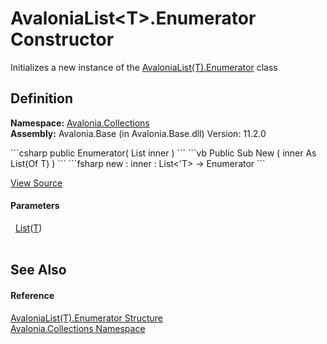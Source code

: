 # AvaloniaList&lt;T&gt;.Enumerator Constructor


Initializes a new instance of the <a href="T_Avalonia_Collections_AvaloniaList_1_Enumerator">AvaloniaList(T).Enumerator</a> class



## Definition
**Namespace:** <a href="N_Avalonia_Collections">Avalonia.Collections</a>  
**Assembly:** Avalonia.Base (in Avalonia.Base.dll) Version: 11.2.0

<Tabs groupId="api-code-preview">
<TabItem value="csharp" label="C#">
```csharp
public Enumerator(
	List<T> inner
)
```
</TabItem>
<TabItem value="vb" label="VB">
```vb
Public Sub New ( 
	inner As List(Of T)
)
```
</TabItem>
<TabItem value="fsharp" label="F#">
```fsharp
new : 
        inner : List<'T> -> Enumerator
```
</TabItem>
</Tabs>



<a href="https://github.com/AvaloniaUI/Avalonia/tree/master/src/Avalonia.Base/Collections/AvaloniaList.cs#L779" title="View the source code">View Source</a>



#### Parameters
<dl><dt>  <a href="https://learn.microsoft.com/dotnet/api/system.collections.generic.list-1" target="_blank" rel="noopener noreferrer">List</a>(<a href="T_Avalonia_Collections_AvaloniaList_1">T</a>)</dt><dd> </dd></dl>

## See Also


#### Reference
<a href="T_Avalonia_Collections_AvaloniaList_1_Enumerator">AvaloniaList(T).Enumerator Structure</a>  
<a href="N_Avalonia_Collections">Avalonia.Collections Namespace</a>  
